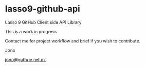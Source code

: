 lasso9-github-api
=================

Lasso 9 GitHub Client side API Library

This is a work in progress.

Contact me for project workflow and brief if you wish to contribute.

Jono

jono@guthrie.net.nz
